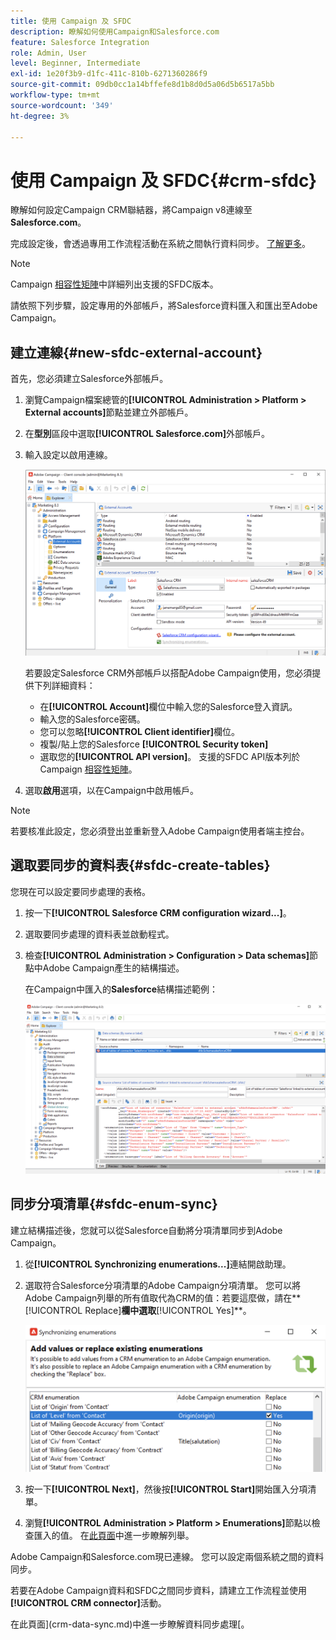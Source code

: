 ```yaml
---
title: 使用 Campaign 及 SFDC
description: 瞭解如何使用Campaign和Salesforce.com
feature: Salesforce Integration
role: Admin, User
level: Beginner, Intermediate
exl-id: 1e20f3b9-d1fc-411c-810b-6271360286f9
source-git-commit: 09db0cc1a14bffefe8d1b8d0d5a06d5b6517a5bb
workflow-type: tm+mt
source-wordcount: '349'
ht-degree: 3%

---
```


# 使用 Campaign 及 SFDC{#crm-sfdc}

瞭解如何設定Campaign CRM聯結器，將Campaign v8連線至&#x200B;**Salesforce.com**。

完成設定後，會透過專用工作流程活動在系統之間執行資料同步。 [了解更多](crm-data-sync.md)。

>[!NOTE]
>
>Campaign [相容性矩陣](../start/compatibility-matrix.md)中詳細列出支援的SFDC版本。

請依照下列步驟，設定專用的外部帳戶，將Salesforce資料匯入和匯出至Adobe Campaign。

## 建立連線{#new-sfdc-external-account}

首先，您必須建立Salesforce外部帳戶。

1. 瀏覽Campaign檔案總管的&#x200B;**[!UICONTROL Administration > Platform > External accounts]**&#x200B;節點並建立外部帳戶。
1. 在&#x200B;**型別**&#x200B;區段中選取&#x200B;**[!UICONTROL Salesforce.com]**&#x200B;外部帳戶。
1. 輸入設定以啟用連線。

   ![](assets/sfdc-external-account.png)

   若要設定Salesforce CRM外部帳戶以搭配Adobe Campaign使用，您必須提供下列詳細資料：

   * 在&#x200B;**[!UICONTROL Account]**&#x200B;欄位中輸入您的Salesforce登入資訊。
   * 輸入您的Salesforce密碼。
   * 您可以忽略&#x200B;**[!UICONTROL Client identifier]**&#x200B;欄位。
   * 複製/貼上您的Salesforce **[!UICONTROL Security token]**
   * 選取您的&#x200B;**[!UICONTROL API version]**。 支援的SFDC API版本列於Campaign [相容性矩陣](../start/compatibility-matrix.md)。

1. 選取&#x200B;**啟用**&#x200B;選項，以在Campaign中啟用帳戶。

>[!NOTE]
>
>若要核准此設定，您必須登出並重新登入Adobe Campaign使用者端主控台。

## 選取要同步的資料表{#sfdc-create-tables}

您現在可以設定要同步處理的表格。

1. 按一下&#x200B;**[!UICONTROL Salesforce CRM configuration wizard...]**。
1. 選取要同步處理的資料表並啟動程式。
1. 檢查&#x200B;**[!UICONTROL Administration > Configuration > Data schemas]**&#x200B;節點中Adobe Campaign產生的結構描述。

   在Campaign中匯入的&#x200B;**Salesforce**&#x200B;結構描述範例：

   ![](assets/sfdc-schemas.png)

## 同步分項清單{#sfdc-enum-sync}

建立結構描述後，您就可以從Salesforce自動將分項清單同步到Adobe Campaign。

1. 從&#x200B;**[!UICONTROL Synchronizing enumerations...]**&#x200B;連結開啟助理。
1. 選取符合Salesforce分項清單的Adobe Campaign分項清單。
您可以將Adobe Campaign列舉的所有值取代為CRM的值：若要這麼做，請在**[!UICONTROL Replace]**&#x200B;欄中選取&#x200B;**[!UICONTROL Yes]**。

   ![](assets/sfdc-enum.png)

1. 按一下&#x200B;**[!UICONTROL Next]**，然後按&#x200B;**[!UICONTROL Start]**&#x200B;開始匯入分項清單。

1. 瀏覽&#x200B;**[!UICONTROL Administration > Platform > Enumerations]**&#x200B;節點以檢查匯入的值。 在[此頁面](../config/ui-settings.md#enumerations)中進一步瞭解列舉。

Adobe Campaign和Salesforce.com現已連線。 您可以設定兩個系統之間的資料同步。

若要在Adobe Campaign資料和SFDC之間同步資料，請建立工作流程並使用&#x200B;**[!UICONTROL CRM connector]**&#x200B;活動。

在此頁面](crm-data-sync.md)中進一步瞭解資料同步處理[。
